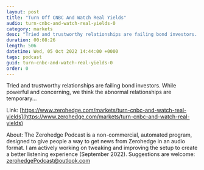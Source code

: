 ```yaml
---
layout: post
title: "Turn Off CNBC And Watch Real Yields"
audio: turn-cnbc-and-watch-real-yields-0
category: markets
desc: "Tried and trustworthy relationships are failing bond investors. While powerful and concerning, we think the abnormal relationships are temporary..."
duration: 00:08:26
length: 506
datetime: Wed, 05 Oct 2022 14:44:00 +0000
tags: podcast
guid: turn-cnbc-and-watch-real-yields-0
order: 0
---
```

Tried and trustworthy relationships are failing bond investors. While powerful and concerning, we think the abnormal relationships are temporary...

Link: [https://www.zerohedge.com/markets/turn-cnbc-and-watch-real-yields](https://www.zerohedge.com/markets/turn-cnbc-and-watch-real-yields)

About: The Zerohedge Podcast is a non-commercial, automated program, designed to give people a way to get news from Zerohedge in an audio format.  I am actively working on tweaking and improving the setup to create a better listening experience (September 2022).  Suggestions are welcome: [zerohedgePodcast@outlook.com](mailto:zerohedgePodcast@outlook.com)